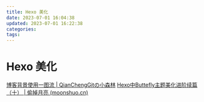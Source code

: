 ```yaml
---
title: Hexo 美化
date: 2023-07-01 16:04:38
updated: 2023-07-01 16:22:38
categories: 
tags: 
---
```

# Hexo 美化
[博客背景使用一图流 | QianChengGitの小森林](https://qianchenggit.github.io/2021/10/06/%E5%8D%9A%E5%AE%A2%E8%83%8C%E6%99%AF%E4%BD%BF%E7%94%A8%E4%B8%80%E5%9B%BE%E6%B5%81/)
[Hexo中Buttefly主题美化进阶续篇（十） | 偷掉月亮 (moonshuo.cn)](https://moonshuo.cn/posts/25274.html)